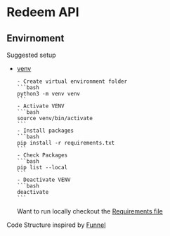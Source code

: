 # Redeem API

## Envirnoment

Suggested setup

- [venv](https://docs.python.org/3/library/venv.html)

      - Create virtual environment folder
      ```bash
      python3 -m venv venv
      ```
      - Activate VENV
      ```bash
      source venv/bin/activate
      ```
      - Install packages
      ```bash
      pip install -r requirements.txt
      ```
      - Check Packages
      ```bash
      pip list --local
      ```
      - Deactivate VENV
      ```bash
      deactivate
      ```

  Want to run locally checkout the [Requirements file](requirements.txt)

Code Structure inspired by [Funnel](https://github.com/PaulMcInnis/JobFunnel)
